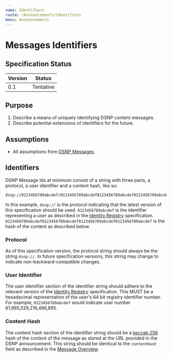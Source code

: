 ```yaml
---
name: Identifiers
route: /Announcements/Identifiers
menu: Announcements
---
```


# Messages Identifiers

## Specification Status

| Version | Status |
---------- | ---------
| 0.1     | Tentative |

## Purpose

1. Describe a means of uniquely identifying DSNP content messages.
1. Describe potential extensions of identifiers for the future.

## Assumptions

* All assumptions from [DSNP Messages](/Announcements/Overview)

## Identifiers

DSNP Message Ids at minimum consist of a string with three parts, a protocol, a user identifier and a content hash, like so:

```
dsnp://0123456789abcdef/0123456789abcdef0123456789abcdef0123456789abcdef0123456789abcdef
```

In this example, `dsnp://` is the protocol indicating that the latest version of this specification should be used.
`0123456789abcdef` is the identifier representing a user as described in the [Identity Registry](/Identity/Registry) specification.
`0123456789abcdef0123456789abcdef0123456789abcdef0123456789abcdef` is the hash of the content as described below.

### Protocol

As of this specification version, the protocol string should always be the string `dsnp://`.
In future specification versions, this string may change to indicate non-backward-compatible changes.

### User Identifier

The user identifier section of the identifier string should adhere to the relevant version of the [Identity Registry](/Identity/Registry) specification.
This MUST be a hexadecimal representation of the user's 64 bit registry identifier number.
For example, `0123456789abcdef` would indicate user number 81,985,529,216,486,895.

### Content Hash

The content hash section of the identifier string should be a [keccak-256](https://keccak.team/files/Keccak-submission-3.pdf) hash of the content of the message as stored at the URL provided in the DSNP announcement.
This string should be identical to the `contentHash` field as described in the [Message Overview](/Announcements/Overview).
